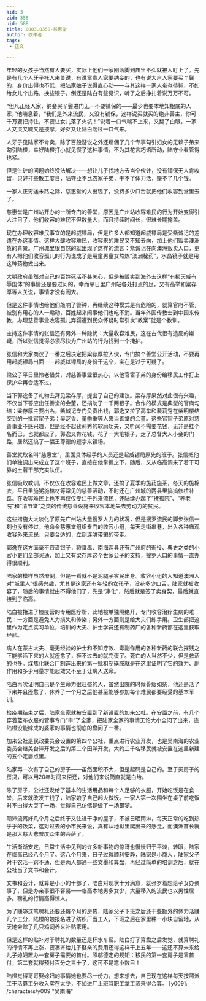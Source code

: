 ```yaml
---
aid: 3
zid: 358
uid: 588
title: 0003.0358-慈惠堂
author: 吹牛者
tags: 
 - 正文

---
```




  年轻的女孩子当然有人要买，实际上他们一家刚落脚到庙里不久就被人盯上了。先是有几个人牙子托人来关说，有说富贵人家要纳妾的，也有说大户人家要买丫鬟的，身价出得也不低，把陆家娘子说得直心动——与其这样一家人奄奄待毙，不如给女儿个出路，换些银子。倒还是陆白有些见识，听了之后挣扎着说万万不可。

  “但凡正经人家，纳妾买丫鬟进门无一不要铺保的——最少也要本地知根底的人家，”他喘息着，“我们是外来流民，又没有铺保，这样说买就买的绝非善主，你可千万要把持住，不要让女儿落了火坑！”说着一口气喘不上来，又翻了白眼。一家人又哭又喊又是按摩，好歹又让陆白喘过一口气来。

  人牙子见陆家不肯卖，除了百般游说之外还雇佣了几个专事勾引妇女的无赖子弟来勾引陆橙，幸好陆橙打小就见惯了这种事情，不为其花言巧语所动，陆守业看管得也紧。

  但是生计的问题始终没法解决——想让儿子找地方去当个伙计，没有铺保无人肯收留，只好打些散工度日，陆守业不比农家子弟，干不了体力活，赚不了几个钱。

  一家人正穷途末路之际，慈惠堂的人出现了，没费多少口舌就把他们收容到堂里去了。

  慈惠堂是广州站开办的一所专门的善堂，原因是广州站收容难民的行为开始变得引人注目了，他们收容的难民不但数量大，而且持续时间长，很难长期掩盖。

  现在办理收容难民事宜的是起威镖局，但是许多人都知道起威镖局是受紫诚记的差遣在办这事情。这样大肆收容难民，收容来的难民又不知去向，加上他们贩卖澳洲货的背景。广州城里很自然的就出现了这样的流言：紫诚记在向澳洲贩卖人口，更有人把他们收容孤儿的行为说成了是用童男童女熬炼“澳洲秘药”，水晶镜子就是用这种药物做出来。

  大明政府虽然对自己的百姓死活不甚关心，但是被贩卖到海外去这样“有损天威有辱国体”的事情还是要过问的，幸而平日里广州站各处打点的足，又有高举和粱存厚等人关说，事情才没有闹大。

  但是这件事情也给他们敲响了警钟，再继续这种模式是有危险的，就算官府不管，被别有用心的人一煽动，百姓起来闹事他们也吃不消。当年外国传教士到中国来传教，办理慈善事业收容孤儿弃婴遭到民众怀疑时常引发“教案”就是个教训。

  主持这件事情的张信还有另外一种隐忧：大量收容难民，这在古代很有造反的嫌疑，所以张信觉得必须尽快为广州站的行为找到一个掩护。

  张信和大家商议了一番之后决定把粱存厚拉入伙，专门搞个善堂公开活动，不要再用起威镖局出面——起威以镖局的身份干这个，实在是过于可疑了。

  梁公子平日里怜老惜贫，对慈善事业很热心，以他官宦子弟的身份给移民工作打上保护伞再合适不过。

  当下郭逸备了礼物去拜见梁存厚，提出了自己的建议。梁存厚果然对此很有兴趣，不仅当下答应出任善堂的会董，还捐助了一千两银子。合作的模式是典型的官商勾结：粱存厚主要出名，紫诚记专门负责出钱，郭逸又拉了高举和裴莉秀在紫明楼结交到的一批官宦子弟：吴芝香、董季重等人来当善堂的会董。这些官宦子弟原对慈善事业不感兴趣，但是经不起裴莉秀的软磨功夫，又听闻不需要花钱，无非是挂个名而已，也就都应了。郭逸又肯花钱，花了一大笔银子，走了总督大人小妾的门路，居然还搞了一幅王尊德的题字来镇场。

  善堂就取名叫“慈惠堂”，里面具体经手的人员还是起威镖局原先的班子。张信把他们单独调出来成立了这个班子，直接在他掌握之下，随后，又从临高调来了若干可靠的土著干部充实队伍。

  张信吸取教训，不仅仅在收容难民上做文章，还搞了夏季的施药施茶，冬天的施棉衣，平日里施粥施棺材等常见的慈善活动，不时还在广州城的两县里搞搞修桥补路。在收容难民上也不再仅仅专注于外来流民，还陆续办起了“抚孤院”、“养老院”和“清节堂”之类的传统慈善设施来收容本地失去劳动力的贫民。

  这些措施大大淡化了原先广州站大量搜罗人力的状况，但是搜罗流民的脚步张信一刻也没有停过。他命令慈惠堂组织专门的收容小组，每天走街串巷，出入各种庙观收容外来流民，只要合适的，立刻连哄带骗的带走。

  郭逸在这方面毫不吝啬银子，将番禺、南海两县还有广州府的衙役、典史之类的小官小吏们全部买通，加上又有梁存厚这个世家公子的支持，搜罗人口的事情一直办得很顺利。

  陆家的模样虽然潦倒，但是一看就不是泥腿子农民出身。收容小组的人知道澳洲人对“城里人”很感兴趣，尤其是这家还有年轻的女孩子，没花多少口舌，陆家就被收容了，随后的事情就由不得他们了，先是“净化”，然后就是签了卖身契，最后就直接到了临高。

  陆白被抬进了检疫营的专用医疗所，此地被单独隔绝开，专门收容治疗生病的难民：一方面是避免人力损失和传染；另外一方面则是给大夫们练手用。卫生部把这里作为定点实习单位，培训的大夫、护士学员还有制药厂的各种新药都在这里获取经验。

  病人在蒙古大夫、毫无经验的护士和不知疗效、毒副作用的各种新药的联合摧残之下能够活下来的人就痊愈了，捱不过去的就完蛋了。死亡的人当然不少，但是救活的也多。煤焦化联合厂制造出来的第一批粗制磺胺就是在这里证明了它的效力、副作用和多少用量才能起效又不至于让病人送命。

  陆白再次证明自己是个生命力很旺盛的人，虽然出院的时候骨瘦如柴，他还是活了下来并且痊愈了，休养了一个月之后他甚至能够参加每个难民都要经受的基本军训。

  检疫期结束之后，陆家全家就被安置到了新设置的加来公社。在安置之前，有几个穿着蓝布衣服的管事专门“审”了全家，把陆家全家的事情无论大小全问了出来，连陆橙没能嫁成的婆家的事情也彻底的盘问了一番。

  加来公社是民政委员会设置的第四个公社，重点进行农业开发，也是吴南海的农业委员会继美台洋开发之后的第二个田洋开发，大约三千名移民就被安置在这里新建的五个定居点里。

  陆家再一次有了自己的房子——虽然面积不大，但是起码是自己的。至于买房子的房贷，可以用20年时间来偿还，对他们来说简直就是白给。

  除了房子，公社还发给了基本的生活用品和每个人足够的衣服，开始吃饭是在食堂，后来就改发工钱了，陆家娘子自己起火做饭。一家人第一次围坐在桌子前吃饭时不由得大哭了一场，觉得自己仿佛是做了一场噩梦。

  颠沛流离好几个月之后终于又住进干净的屋子，不被日晒雨淋，每天正常的吃到热乎乎的饭菜，这对过去的小市民来说，真有从地狱里爬出来的感觉，而澳洲首长就是那大慈大悲普度众生的菩萨了。

  生活渐渐安定，日常生活中见到的许多新事物的惊讶也慢慢归于平淡，转眼，陆家在临高已经八个月了。这八个月来，日子过得顺利安静，陆家是小商人，陆家父子对干农活一窍不通，但是两人都通一些文墨和算盘，再经过简单的培训之后，就在公社当了文书和会计。

  文书和会计，就算是小小的干部了，陆白对现状十分满意，就张罗着想给子女办亲事了，但是办亲事很不容易——临高本地男多女少，大量移入的流民也以男性居多。聘礼的行情高得惊人。

  为了赚够这笔聘礼还要还每个月的房贷，陆家父子下班之后还干些额外的体力活赚几个工分，陆橙的娘报名进了纺织厂当工人，下班之后在家里种一小块自留地，从天地会赊了几只鸡饲养来补贴家用。

  但是这样的贴补对于聘礼的数量还是杯水车薪。陆白打了算盘之后发觉，就算聘礼的行情不再上涨，要凑齐给儿子娶亲的费用还得这样干上五年——这还不算未来给儿子媳妇置办一套房子需要的首付。照邬德定的规矩：移民的第一套房子是零首付，第二套就得预付百分之三十了，这可不是笔小数目！

  陆橙觉得哥哥娶媳妇的事情她也要尽一份力，想来想去，自己现在这样每天按照派工干活算工分收入实在太少，不如进厂上班当职工拿工资来得合算。
[y009]: /characters/y009 "吴南海"



